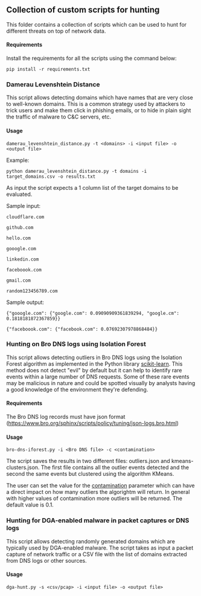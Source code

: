 ## Collection of custom scripts for hunting

This folder contains a collection of scripts which can be used to hunt for different threats on top of network data.

#### Requirements

Install the requirements for all the scripts using the command below:

`pip install -r requirements.txt`

### Damerau Levenshtein Distance

This script allows detecting domains which have names that are very close to well-known domains. This is a common strategy used by attackers to trick users and make them click in phishing emails, or to hide in plain sight the traffic of malware to C&C servers, etc.

#### Usage

`damerau_levenshtein_distance.py -t <domains> -i <input file> -o <output file>`

Example:

`python damerau_levenshtein_distance.py -t domains -i target_domains.csv -o results.txt`

As input the script expects a 1 column list of the target domains to be evaluated.

Sample input:

`cloudflare.com`

`github.com`

`hello.com`

`gooogle.com`

`linkedin.com`

`faceboook.com`

`gmail.com`

`random123456789.com`

Sample output:

`{"gooogle.com": {"google.com": 0.09090909361839294, "google.cm": 0.1818181872367859}}`

`{"faceboook.com": {"facebook.com": 0.07692307978868484}}`

### Hunting on Bro DNS logs using Isolation Forest

This script allows detecting outliers in Bro DNS logs using the Isolation Forest algorithm as implemented in the Python library [scikit-learn](http://scikit-learn.org/stable/modules/generated/sklearn.ensemble.IsolationForest.html). This method does not detect "evil" by default but it can help to identify rare events within a large number of DNS requests. Some of these rare events may be malicious in nature and could be spotted visually by analysts having a good knowledge of the environment they're defending.

#### Requirements

The Bro DNS log records must have json format (https://www.bro.org/sphinx/scripts/policy/tuning/json-logs.bro.html)

#### Usage

`bro-dns-iforest.py -i <Bro DNS file> -c <contamination>`

The script saves the results in two different files: outliers.json and kmeans-clusters.json. The first file contains all the outlier events detected and the second the same events but clustered using the algorithm KMeans.

The user can set the value for the [contamination](http://scikit-learn.org/stable/modules/generated/sklearn.ensemble.IsolationForest.html) parameter which can have a direct impact on how many outliers the algorightm will return. In general with higher values of contamination more outliers will be returned. The default value is 0.1.

### Hunting for DGA-enabled malware in packet captures or DNS logs

This script allows detecting randomly generated domains which are typically used by DGA-enabled malware. The script takes as input a packet capture of network traffic or a CSV file with the list of domains extracted from DNS logs or other sources.

#### Usage

`dga-hunt.py -s <csv/pcap> -i <input file> -o <output file>`